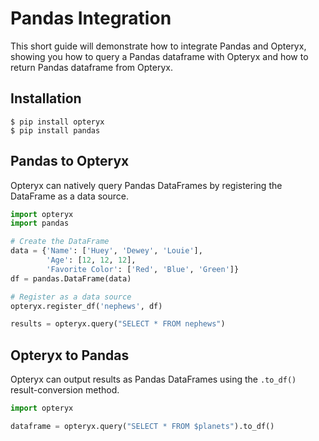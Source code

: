 # Pandas Integration

This short guide will demonstrate how to integrate Pandas and Opteryx, showing you how to query a Pandas dataframe with Opteryx and how to return Pandas dataframe from Opteryx.

## Installation

~~~console
$ pip install opteryx
$ pip install pandas
~~~

## Pandas to Opteryx

Opteryx can natively query Pandas DataFrames by registering the DataFrame as a data source.

~~~python
import opteryx
import pandas

# Create the DataFrame
data = {'Name': ['Huey', 'Dewey', 'Louie'],
        'Age': [12, 12, 12],
        'Favorite Color': ['Red', 'Blue', 'Green']}
df = pandas.DataFrame(data)

# Register as a data source
opteryx.register_df('nephews', df)

results = opteryx.query("SELECT * FROM nephews")
~~~

## Opteryx to Pandas

Opteryx can output results as Pandas DataFrames using the `.to_df()` result-conversion method.

~~~python
import opteryx

dataframe = opteryx.query("SELECT * FROM $planets").to_df()
~~~
